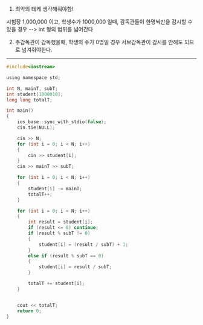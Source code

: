 
1. 최악의 테케 생각해줘야함!

시험장 1,000,000 이고, 학생수가 1000,000 일때, 감독관들이 한명씩만을 감시할 수 있을 경우 --> int 형의 범위를 넘어간다


2. 주감독관이 감독했을때, 학생의 수가 0명일 경우 서브감독관이 감시를 안해도 되므로 넘겨줘야한다.

--------------------------------------------------------------------------------------------------------------------------
```c
#include<iostream>

using namespace std;

int N, mainT, subT;
int student[1000010];
long long totalT;

int main()
{
	ios_base::sync_with_stdio(false);
	cin.tie(NULL);

	cin >> N;
	for (int i = 0; i < N; i++)
	{
		cin >> student[i];
	}
	cin >> mainT >> subT;

	for (int i = 0; i < N; i++)
	{
		student[i] -= mainT;
		totalT++;
	}

	for (int i = 0; i < N; i++)
	{
		int result = student[i];
		if (result <= 0) continue;
		if (result % subT != 0)
		{
			student[i] = (result / subT) + 1;
		}
		else if (result % subT == 0)
		{
			student[i] = result / subT;
		}

		totalT += student[i];
	}


	cout << totalT;
	return 0;
}
```
